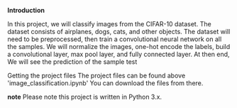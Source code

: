 
**Introduction**

In this project, we will classify images from the CIFAR-10 dataset. The dataset consists of airplanes, dogs, cats, and other objects. The dataset will need to be preprocessed, then train a convolutional neural network on all the samples. We will normalize the images, one-hot encode the labels, build a convolutional layer, max pool layer, and fully connected layer. At then end, We will see the prediction of the sample test

Getting the project files
The project files can be found above 'image_classification.ipynb' You can download the files from there.

**note**
Please note this project is written in Python 3.x.

